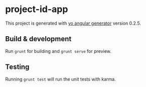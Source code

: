 # project-id-app

This project is generated with [yo angular generator](https://github.com/yeoman/generator-angular)
version 0.2.5.

## Build & development

Run `grunt` for building and `grunt serve` for preview.

## Testing

Running `grunt test` will run the unit tests with karma.
